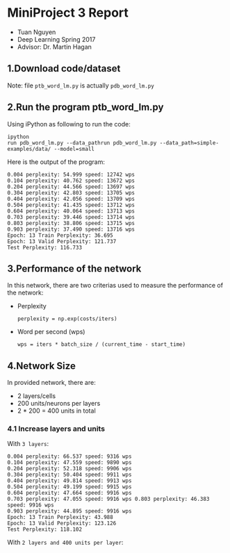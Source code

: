 # MiniProject 3 Report
* Tuan Nguyen
* Deep Learning Spring 2017
* Advisor: Dr. Martin Hagan

## 1.Download code/dataset
Note: file `ptb_word_lm.py` is actually `pdb_word_lm.py` 
## 2.Run the program ptb_word_lm.py
Using iPython as following to run the code:

```
ipython
run pdb_word_lm.py --data_pathrun pdb_word_lm.py --data_path=simple-examples/data/ --model=small
```

Here is the output of the program:

```
0.004 perplexity: 54.999 speed: 12742 wps
0.104 perplexity: 40.762 speed: 13672 wps
0.204 perplexity: 44.566 speed: 13697 wps
0.304 perplexity: 42.803 speed: 13705 wps
0.404 perplexity: 42.056 speed: 13709 wps
0.504 perplexity: 41.435 speed: 13712 wps
0.604 perplexity: 40.064 speed: 13713 wps
0.703 perplexity: 39.446 speed: 13714 wps
0.803 perplexity: 38.806 speed: 13715 wps
0.903 perplexity: 37.490 speed: 13716 wps
Epoch: 13 Train Perplexity: 36.695
Epoch: 13 Valid Perplexity: 121.737
Test Perplexity: 116.733
```

## 3.Performance of the network
In this network, there are two criterias used to measure the performance of the network:
 * Perplexity
	```
	perplexity = np.exp(costs/iters)
	```
 * Word per second (wps)
	```
	wps = iters * batch_size / (current_time - start_time)
    ```
## 4.Network Size
In provided network, there are:
 * 2 layers/cells
 * 200 units/neurons per layers 
 * 2 * 200 = 400 units in total
### 4.1 Increase layers and units
With `3 layers`:
```
0.004 perplexity: 66.537 speed: 9316 wps
0.104 perplexity: 47.559 speed: 9890 wps
0.204 perplexity: 52.318 speed: 9906 wps
0.304 perplexity: 50.404 speed: 9911 wps
0.404 perplexity: 49.814 speed: 9913 wps
0.504 perplexity: 49.199 speed: 9915 wps
0.604 perplexity: 47.664 speed: 9916 wps
0.703 perplexity: 47.055 speed: 9916 wps 0.803 perplexity: 46.383 speed: 9916 wps
0.903 perplexity: 44.895 speed: 9916 wps
Epoch: 13 Train Perplexity: 43.988     
Epoch: 13 Valid Perplexity: 123.126   
Test Perplexity: 118.102
```
With `2 layers and 400 units per layer`:

